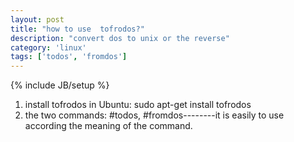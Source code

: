 ```yaml
---
layout: post
title: "how to use  tofrodos?"
description: "convert dos to unix or the reverse"
category: 'linux'
tags: ['todos', 'fromdos']
---
```

{% include JB/setup %}

1. install tofrodos in Ubuntu:    sudo apt-get install tofrodos  
2. the two commands: #todos, #fromdos--------it is easily to use according the meaning of the command.
  
 
